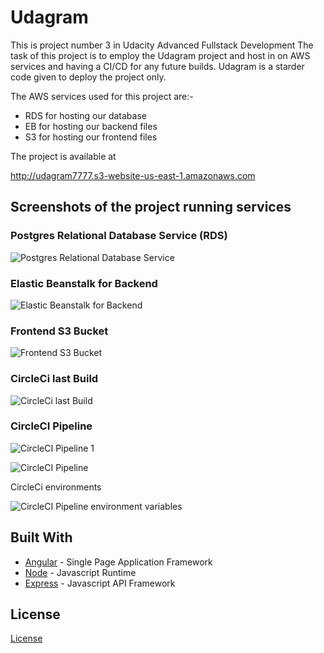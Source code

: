 # Udagram

This is project number 3 in Udacity Advanced Fullstack Development
The task of this project is to employ the Udagram project and host in on AWS services and having a CI/CD for any future builds.
Udagram is a starder code given to deploy the project only.

The AWS services used for this project are:-
- RDS for hosting our database
- EB for hosting our backend files
- S3 for hosting our frontend files 

The project is available at

http://udagram7777.s3-website-us-east-1.amazonaws.com 


## Screenshots of the project running services

### Postgres Relational Database Service (RDS)

![Postgres Relational Database Service](./Documentations/images/1-RDS_availability.png)

### Elastic Beanstalk for Backend 

![Elastic Beanstalk for Backend](./Documentations/images/2-EB_environment_OK_health)

### Frontend S3 Bucket

![Frontend S3 Bucket](./Documentations/images/3-S3_Bucket_accessibility)

### CircleCi last Build

![CircleCi last Build](./Documentations/images/4-CircleCi_last_build)

### CircleCI Pipeline

![CircleCI Pipeline 1](./Documentations/images/5-CircleCi_steps-1)

![CircleCI Pipeline](./Documentations/images/5-CircleCi_steps-2)

CircleCi environments

![CircleCI Pipeline environment variables](./Documentations/images/7-CircleCi_enviromental_variables)


## Built With

- [Angular](https://angular.io/) - Single Page Application Framework
- [Node](https://nodejs.org) - Javascript Runtime
- [Express](https://expressjs.com/) - Javascript API Framework

## License

[License](LICENSE.txt)